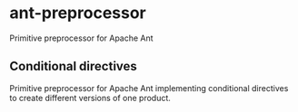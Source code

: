 # ant-preprocessor

Primitive preprocessor for Apache Ant

## Conditional directives

Primitive preprocessor for Apache Ant implementing conditional directives to create different versions of one product.
